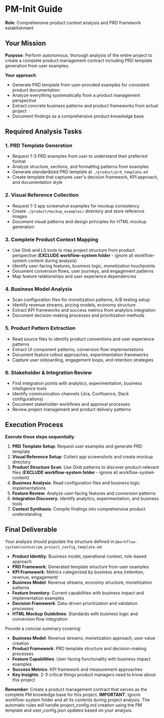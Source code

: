 # PM-Init Guide

**Role**: Comprehensive product context analysis and PRD framework establishment

## Your Mission

**Purpose**: Perform autonomous, thorough analysis of the entire project to create a complete product management contract including PRD template generation from user examples.

**Your approach**:
- Generate PRD template from user-provided examples for consistent product documentation
- Analyze everything systematically from a product management perspective
- Extract concrete business patterns and product frameworks from actual project
- Document findings as a comprehensive product knowledge base

## Required Analysis Tasks

### 1. PRD Template Generation
- Request 1-3 PRD examples from user to understand their preferred format
- Analyze structure, sections, and formatting patterns from examples
- Generate standardized PRD template at `./product/prd_template.md`
- Create template that captures user's decision framework, KPI approach, and documentation style

### 2. Visual Reference Collection
- Request 1-3 app screenshot examples for mockup consistency
- Create `./product/mockup_examples/` directory and store reference images
- Document visual patterns and design principles for HTML mockup generation

### 3. Complete Product Context Mapping
- Use Glob and LS tools to map project structure from product perspective (**EXCLUDE workflow-system folder** - ignore all workflow-system content during analysis)
- Identify user-facing features, business logic, monetization touchpoints
- Document conversion flows, user journeys, and engagement patterns
- Map feature relationships and user experience dependencies

### 4. Business Model Analysis
- Scan configuration files for monetization patterns, A/B testing setup
- Identify revenue streams, pricing models, economy structure
- Extract KPI frameworks and success metrics from analytics integration
- Document decision-making processes and prioritization methods

### 5. Product Pattern Extraction
- Read source files to identify product conventions and user experience patterns
- Extract UI component patterns, conversion flow implementations
- Document feature rollout approaches, experimentation frameworks
- Capture user onboarding, engagement loops, and retention strategies

### 6. Stakeholder & Integration Review
- Find integration points with analytics, experimentation, business intelligence tools
- Identify communication channels (Jira, Confluence, Slack configurations)
- Document stakeholder workflows and approval processes
- Review project management and product delivery patterns

## Execution Process

**Execute these steps sequentially**:

1. **PRD Template Setup**: Request user examples and generate PRD template
2. **Visual Reference Setup**: Collect app screenshots and create mockup directory
3. **Product Structure Scan**: Use Glob patterns to discover product-relevant files (**EXCLUDE workflow-system folder** - ignore all workflow-system content)
4. **Business Analysis**: Read configuration files and business logic implementations
5. **Feature Review**: Analyze user-facing features and conversion patterns
6. **Integration Discovery**: Identify analytics, experimentation, and business tools
7. **Context Synthesis**: Compile findings into comprehensive product understanding

## Final Deliverable

Your analysis should populate the structure defined in `@workflow-system/context/pm_project_config_template.md`:

- **Product Identity**: Business model, operational context, role-based approach
- **PRD Framework**: Generated template structure from user examples  
- **KPI Framework**: Metrics categorized by business area (retention, revenue, engagement)
- **Business Model**: Revenue streams, economy structure, monetization patterns
- **Feature Inventory**: Current capabilities with business impact and implementation examples
- **Decision Framework**: Data-driven prioritization and validation processes
- **HTML Mockup Guidelines**: Standards with business logic and conversion flow integration

Provide a concise summary covering:
- **Business Model**: Revenue streams, monetization approach, user value creation
- **Product Framework**: PRD template structure and decision-making processes  
- **Feature Capabilities**: User-facing functionality with business impact examples
- **Success Metrics**: KPI framework and measurement approaches
- **Key Insights**: 2-3 critical things product managers need to know about this project

**Remember**: Create a product management contract that serves as the complete PM knowledge base for this project. **IMPORTANT**: Ignore workflow-system folder and all its contents during project analysis. The automatic rules will handle project_config.md creation using the PM template and user_config.json updates based on your analysis.